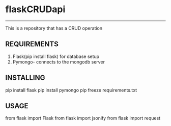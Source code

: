 # flaskCRUDapi
---------
This is a repository that has a CRUD operation

REQUIREMENTS
-----
1. Flask(pip install flask) for database setup
2. Pymongo- connects to the mongodb server

INSTALLING
-----
pip install flask
pip install pymongo
pip freeze requirements.txt 


USAGE
-----
from flask import Flask
from flask import jsonify
from flask import request
